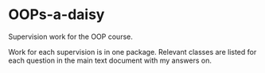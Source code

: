 OOPs-a-daisy
============

Supervision work for the OOP course.

Work for each supervision is in one package. Relevant classes are listed for each question in the main text document with my answers on.
